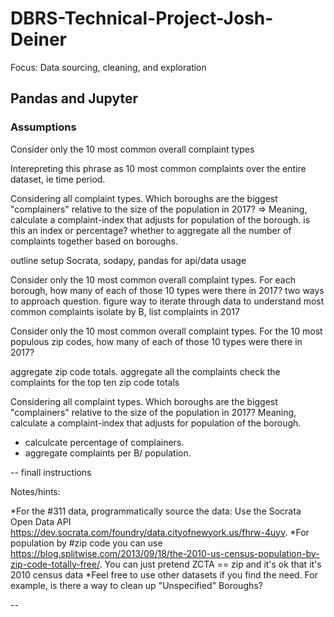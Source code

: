 # DBRS-Technical-Project-Josh-Deiner
Focus: Data sourcing, cleaning, and exploration
## Pandas and Jupyter


### Assumptions 

Consider only the 10 most common overall complaint types

Interepreting this phrase as 10 most common complaints over the entire dataset, ie time period. 

Considering all complaint types. 
Which boroughs are the biggest "complainers" relative to the size of the population in 2017?
    =>  Meaning, calculate a complaint-index that adjusts for population of the borough.
    is this an index or percentage? 
    whether to aggregate all the number of complaints together based on boroughs. 
    
    
outline 
setup Socrata, sodapy, pandas for api/data usage

Consider only the 10 most common overall complaint types. For each borough, how many of each of those 10 types were there in 2017?
two ways to approach question. figure way to iterate through data to understand most common complaints
isolate by B, list complaints in 2017

Consider only the 10 most common overall complaint types.  For the 10 most populous zip codes, how many of each of those 10 types were there in 2017?

aggregate zip code totals. 
aggregate all the complaints 
check the complaints for the top ten zip code totals 

Considering all complaint types. Which boroughs are the biggest "complainers" relative to the size of the population in 2017? Meaning, calculate a complaint-index that adjusts for population of the borough.
* calculcate percentage of complainers. 
* aggregate complaints per B/ population. 

-- 
finall instructions 

Notes/hints:

 

*For the #311 data, programmatically source the data:
    Use the Socrata Open Data API https://dev.socrata.com/foundry/data.cityofnewyork.us/fhrw-4uyv.
*For population by #zip code you can use https://blog.splitwise.com/2013/09/18/the-2010-us-census-population-by-zip-code-totally-free/. You can just pretend ZCTA == zip and it's ok that it's 2010 census data
*Feel free to use other datasets if you find the need. For example, is there a way to clean up "Unspecified" Boroughs?

-- 


